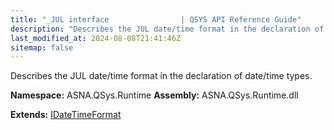 ```yaml
---
title: "_JUL interface                | QSYS API Reference Guide"
description: "Describes the JUL date/time format in the declaration of date/time types. "
last_modified_at: 2024-08-08T21:41:46Z
sitemap: false
---
```


Describes the JUL date/time format in the declaration of date/time types.

**Namespace:** ASNA.QSys.Runtime
**Assembly:** ASNA.QSys.Runtime.dll

**Extends:** [IDateTimeFormat](/reference/runtime/qsys-runtime/i-date-time-format.html)
<br>
<br>
